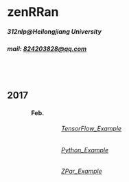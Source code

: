 # zenRRan
##### 312nlp@Heilongjiang University
##### mail: 824203828@qq.com
<br><br>
##  2017
#### &emsp;&emsp;&emsp;&emsp;Feb.
###### &emsp;&emsp;&emsp;&emsp;&emsp;&emsp;&emsp;&emsp;&emsp;[TensorFlow_Example](https://github.com/zenRRan/tf_example)
###### &emsp;&emsp;&emsp;&emsp;&emsp;&emsp;&emsp;&emsp;&emsp;[Python_Example](https://github.com/zenRRan/learning_python_example)  
###### &emsp;&emsp;&emsp;&emsp;&emsp;&emsp;&emsp;&emsp;&emsp;[ZPar_Example](https://github.com/zenRRan/ZPar_Example)
<br><br><br><br><br><br><br><br><br><br><br><br>